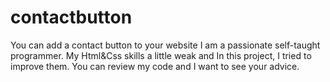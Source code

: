 # contactbutton
You can add a contact button to your website
I am a passionate self-taught programmer. My Html&Css skills a little weak and In this project, I tried to improve them. You can review my code and I want to see your advice.
